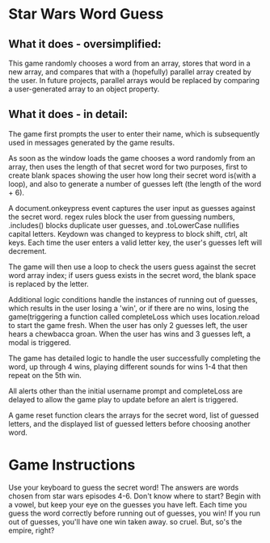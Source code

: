 # Star Wars Word Guess

## What it does - oversimplified:

This game randomly chooses a word from an array, stores that word in a new array, and compares that with a (hopefully) parallel array created by the user. In future projects, parallel arrays would be replaced by comparing a user-generated array to an object property. 


## What it does - in detail:

The game first prompts the user to enter their name, which is subsequently used in messages generated by the game results.

As soon as the window loads the game chooses a word randomly from an array, then uses the length of that secret word for two purposes, first to create blank spaces showing the user how long their secret word is(with a loop), and also to generate a number of guesses left (the length of the word + 6).

A document.onkeypress event captures the user input as guesses against the secret word. regex rules block the user from guessing numbers, .includes() blocks duplicate user guesses, and .toLowerCase nullifies capital letters. Keydown was changed to keypress to block shift, ctrl, alt keys. Each time the user enters a valid letter key, the user's guesses left will decrement.

The game will then use a loop to check the users guess against the secret word array index; if users guess exists in the secret word, the blank space is replaced by the letter.

Additional logic conditions handle the instances of running out of guesses, which results in the user losing a 'win', or if there are no wins, losing the game(triggering a function called completeLoss which uses location.reload to start the game fresh. When the user has only 2 guesses left, the user hears a chewbacca groan. When the user has  wins and 3 guesses left, a modal is triggered.

The game has detailed logic to handle the user successfully completing the word, up through 4 wins, playing different sounds for wins 1-4 that then repeat on the 5th win. 

All alerts other than the initial username prompt and completeLoss are delayed to allow the game play to update before an alert is triggered.

A game reset function clears the arrays for the secret word, list of guessed letters, and the displayed list of guessed letters before choosing another word. 

# Game Instructions

Use your keyboard to guess the secret word! The answers are words chosen from star wars episodes 4-6. Don't know where to start? Begin with a vowel, but keep your eye on the guesses you have left. Each time you guess the word correctly before running out of guesses, you win! If you run out of guesses, you'll have one win taken away. so cruel. But, so's the empire, right?
